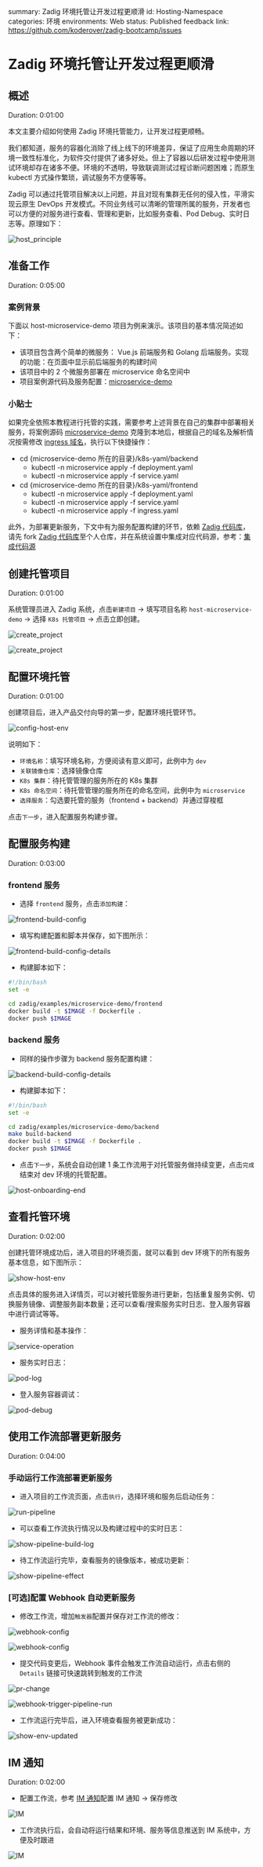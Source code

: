 summary: Zadig 环境托管让开发过程更顺滑
id: Hosting-Namespace
categories: 环境
environments: Web
status: Published
feedback link: https://github.com/koderover/zadig-bootcamp/issues

# Zadig 环境托管让开发过程更顺滑

## 概述

Duration: 0:01:00

本文主要介绍如何使用 Zadig 环境托管能力，让开发过程更顺畅。

我们都知道，服务的容器化消除了线上线下的环境差异，保证了应用生命周期的环境一致性标准化，为软件交付提供了诸多好处。但上了容器以后研发过程中使用测试环境却存在诸多不便。环境的不透明，导致联调测试过程诊断问题困难；而原生 kubectl 方式操作繁琐，调试服务不方便等等。

Zadig 可以通过托管项目解决以上问题，并且对现有集群无任何的侵入性，平滑实现云原生 DevOps 开发模式。不同业务线可以清晰的管理所属的服务，开发者也可以方便的对服务进行查看、管理和更新，比如服务查看、Pod Debug、实时日志等。原理如下：

![host_principle](./img/host_principle.png)

## 准备工作

Duration: 0:05:00

### 案例背景

下面以 host-microservice-demo 项目为例来演示。该项目的基本情况简述如下：
- 该项目包含两个简单的微服务： Vue.js 前端服务和 Golang 后端服务。实现的功能：在页面中显示前后端服务的构建时间
- 该项目中的 2 个微服务部署在 microservice 命名空间中
- 项目案例源代码及服务配置：[microservice-demo](https://github.com/koderover/zadig/tree/main/examples/microservice-demo)

### 小贴士

如果完全依照本教程进行托管的实践，需要参考上述背景在自己的集群中部署相关服务，将案例源码 [microservice-demo](https://github.com/koderover/zadig/tree/main/examples/microservice-demo) 克隆到本地后，根据自己的域名及解析情况按需修改 [ingress 域名](https://github.com/koderover/zadig/blob/main/examples/microservice-demo/k8s-yaml/frontend/ingress.yaml#L12)，执行以下快捷操作：

- cd {microservice-demo 所在的目录}/k8s-yaml/backend
    - kubectl -n microservice apply -f deployment.yaml
    - kubectl -n microservice apply -f service.yaml
- cd {microservice-demo 所在的目录}/k8s-yaml/frontend
    - kubectl -n microservice apply -f deployment.yaml
    - kubectl -n microservice apply -f service.yaml
    - kubectl -n microservice apply -f ingress.yaml

此外，为部署更新服务，下文中有为服务配置构建的环节，依赖 [Zadig 代码库](https://github.com/koderover/zadig)，请先 fork [Zadig 代码库](https://github.com/koderover/zadig)至个人仓库，并在系统设置中集成对应代码源，参考：[集成代码源](https://docs.koderover.com/zadig/v1.8.0/settings/codehost/github/)

## 创建托管项目

Duration: 0:01:00

系统管理员进入 Zadig 系统，点击`新建项目` -> 填写项目名称 `host-microservice-demo` -> 选择 `K8s 托管项目` -> 点击立即创建。

![create_project](./img/create_project_1.png)

![create_project](./img/create_project_2.png)

## 配置环境托管

Duration: 0:01:00

创建项目后，进入产品交付向导的第一步，配置环境托管环节。

![config-host-env](./img/config-host-env.png)

说明如下：
- `环境名称`：填写环境名称，方便阅读有意义即可，此例中为 `dev`
- `关联镜像仓库`：选择镜像仓库
- `K8s 集群`：待托管管理的服务所在的 K8s 集群
- `K8s 命名空间`：待托管管理的服务所在的命名空间，此例中为 `microservice`
- `选择服务`：勾选要托管的服务（frontend + backend）并通过穿梭框

点击`下一步`，进入配置服务构建步骤。

## 配置服务构建

Duration: 0:03:00

### frontend 服务

- 选择 `frontend` 服务，点击`添加构建`：

![frontend-build-config](./img/frontend-build-config.png)

- 填写构建配置和脚本并保存，如下图所示：

![frontend-build-config-details](./img/frontend-build-config-details.png)

- 构建脚本如下：

``` bash
#!/bin/bash
set -e

cd zadig/examples/microservice-demo/frontend
docker build -t $IMAGE -f Dockerfile .
docker push $IMAGE
```

### backend 服务

- 同样的操作步骤为 backend 服务配置构建：

![backend-build-config-details](./img/backend-build-config-details.png)

- 构建脚本如下：

``` bash
#!/bin/bash
set -e

cd zadig/examples/microservice-demo/backend
make build-backend
docker build -t $IMAGE -f Dockerfile .
docker push $IMAGE
```

- 点击`下一步`，系统会自动创建 1 条工作流用于对托管服务做持续变更，点击`完成`结束对 dev 环境的托管配置。

![host-onboarding-end](./img/host-onboarding-end.png)

## 查看托管环境

Duration: 0:02:00

创建托管环境成功后，进入项目的环境页面，就可以看到 dev 环境下的所有服务基本信息，如下图所示：

![show-host-env](./img/show-host-env.png)

点击具体的服务进入详情页，可以对被托管服务进行更新，包括重复服务实例、切换服务镜像、调整服务副本数量；还可以查看/搜索服务实时日志、登入服务容器中进行调试等等。

- 服务详情和基本操作：

![service-operation](./img/service-operation.png)

- 服务实时日志：

![pod-log](./img/pod-log.png)

- 登入服务容器调试：

![pod-debug](./img/pod-debug.png)

## 使用工作流部署更新服务

Duration: 0:04:00

### 手动运行工作流部署更新服务

- 进入项目的工作流页面，点击`执行`，选择环境和服务后启动任务：

![run-pipeline](./img/run-pipeline.png)

- 可以查看工作流执行情况以及构建过程中的实时日志：

![show-pipeline-build-log](./img/show-pipeline-build-log.png)

- 待工作流运行完毕，查看服务的镜像版本，被成功更新：

![show-pipeline-effect](./img/show-pipeline-effect.png)

### [可选]配置 Webhook 自动更新服务

- 修改工作流，增加`触发器`配置并保存对工作流的修改：

![webhook-config](./img/webhook-config.png)

![webhook-config](./img/webhook-config-1.png)

- 提交代码变更后，Webhook 事件会触发工作流自动运行，点击右侧的 `Details` 链接可快速跳转到触发的工作流

![pr-change](./img/pr-change.png)

![webhook-trigger-pipeline-run](./img/webhook-trigger-pipeline-run.png)

- 工作流运行完毕后，进入环境查看服务被更新成功：

![show-env-updated](./img/show-env-updated.png)

## IM 通知

Duration: 0:02:00

- 配置工作流，参考 [IM 通知](https://docs.koderover.com/zadig/v1.11.0/project/workflow/#im-%E7%8A%B6%E6%80%81%E9%80%9A%E7%9F%A5)配置 IM 通知 -> 保存修改

![IM](./img/im-config.png)

- 工作流执行后，会自动将运行结果和环境、服务等信息推送到 IM 系统中，方便及时跟进

![IM](./img/im-config-effect.png)
